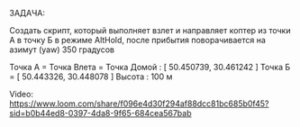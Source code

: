 ЗАДАЧА:

Создать скрипт, который выполняет взлет и направляет коптер из точки А в точку Б в режиме AltHold, после прибытия поворачивается на азимут (yaw) 350 градусов


Точка А = Точка Влета = Точка Домой : [ 50.450739, 30.461242 ]
Точка Б = [ 50.443326, 30.448078 ] Высота : 100 м

Video: https://www.loom.com/share/f096e4d30f294af88dcc81bc685b0f45?sid=b0b44ed8-0397-4da8-9f65-684cea567bab
